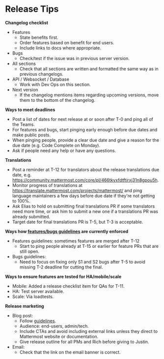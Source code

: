 # Release Tips

**Changelog checklist**
 
 - Features
   - State benefits first.
   - Order features based on benefit for end users.
   - Include links to docs where appropriate.
 - Bugs
   - Check/test if the issue was in previous server version.
 - All sections
   - Check that all sections are written and formatted the same way as in previous changelogs.
 - API / Websocket / Database
   - Work with Dev Ops on this section.
 - Next version
   - If the changelog mentions items regarding upcoming versions, move them to the bottom of the changelog.
   
**Ways to meet deadlines**

 - Post a list of dates for next release at or soon after T-0 and ping all of the Teams.
 - For features and bugs, start pinging early enough before due dates and make public posts.
 - When pinging people, provide a clear due date and give a reason for the due date (e.g. Code Complete on Monday).
 - Ask if people need any help or have any questions.
 
**Translations**

 - Post a reminder at T-12 for translators about the release translations due date, e.g. https://community.mattermost.com/core/pl/466tkyxfdtftirxj31n8gpou5h.
 - Monitor progress of translations at https://translate.mattermost.com/projects/mattermost/ and ping language maintainers a few days before due date if they're 
not getting to 100%.
 - Ask Elias to hold on submitting final translations PR if some translators need more time, or ask him to submit a new one if a translations PR was already submitted.
 - Target date for final translations PR is T-5, but T-3 is acceptable.

**Ways how [features/bugs guidelines](https://docs.google.com/document/d/1QxB_A1qkEJBKAvQpRa7JiSQLZhwg6HAEajNRNa7ldGg/edit) are currently enforced**

 - Features guidelines: sometimes features are merged after T-12
    - Start to ping people already at T-15 or earlier for feature PRs that are still open.
 - Bugs guidelines:
   - Need to focus on fixing only S1 and S2 bugs after T-5 to avoid missing T-2 deadline for cutting the final.
   
**Ways to ensure features are tested for HA/mobile/scale**

 - Mobile: Added a release checklist item for QAs for T-11.
 - HA: Test server available.
 - Scale: Via loadtests.

**Release marketing**

 - Blog post:
    - Follow [guidelines](https://docs.mattermost.com/process/marketing-guidelines.html#guidelines-for-release-announcements).
    - Audience: end-users, admin/tech.
    - Include CTAs and avoid including external links unless they direct to Mattermost website or documentation.
    - Give release outline for all PMs and Rich before giving to Justin.
  - Email:
    - Check that the link on the email banner is correct.
